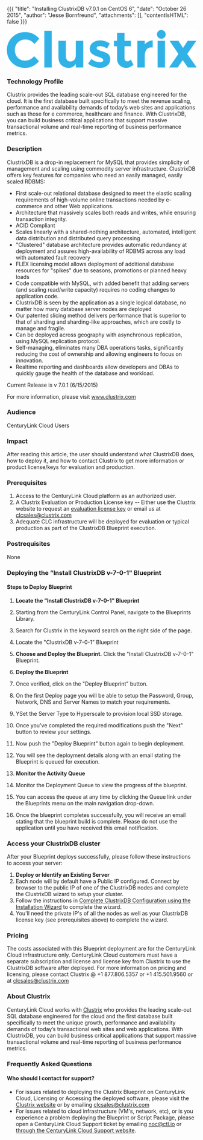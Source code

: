 {{{
  "title": "Installing ClustrixDB v7.0.1 on CentOS 6",
  "date": "October 26 2015",
  "author": "Jesse Bornfreund",
  "attachments": [],
  "contentIsHTML": false
}}}

![Clustrix Logo](../../images/clustrix_blue.png)


### Technology Profile

Clustrix provides the leading scale-out SQL database engineered for the cloud.  It is the first database built specifically to meet the revenue scaling, performance and availability demands of today’s web sites and applications such as those for e commerce, healthcare and finance. With ClustrixDB, you can build business critical applications that support massive transactional volume and real-time reporting of business performance metrics.

### Description
ClustrixDB is a drop-in replacement for MySQL that provides simplicity of management and scaling using commodity server infrastructure. ClustrixDB offers key features for companies who need an easily managed, easily scaled RDBMS:

* First scale-out relational database designed to meet the elastic scaling requirements of high-volume online transactions needed by e-commerce and other Web applications.
* Architecture that massively scales both reads and writes, while ensuring transaction integrity.
* ACID Compliant
* Scales linearly with a shared-nothing architecture, automated, intelligent data distribution and distributed query processing
* "Clustered" database architecture provides automatic redundancy at deployment and assures high-availability of RDBMS across any load with automated fault recovery
* FLEX licensing model allows deployment of additional database resources for "spikes" due to seasons, promotions or planned heavy loads
* Code compatible with MySQL, with added benefit that adding servers (and scaling read/write capacity) requires no coding changes to application code.
* ClustrixDB is seen by the application as a single logical database, no matter how many database server nodes are deployed
* Our patented slicing method delivers performance that is superior to that of sharding and sharding-like approaches, which are costly to manage and fragile.
* Can be deployed across geography with asynchronous replication, using MySQL replication protocol.
* Self-managing, eliminates many DBA operations tasks, significantly reducing the cost of ownership and allowing engineers to focus on innovation.
* Realtime reporting and dashboards allow developers and DBAs to quickly gauge the health of the database and workload.

Current Release is v 7.0.1 (6/15/2015)

For more information, please visit www.clustrix.com


### Audience
CenturyLink Cloud Users

### Impact
After reading this article, the user should understand what ClustrixDB does, how to deploy it, and how to contact Clustrix to get more information or product license/keys for evaluation and production.

### Prerequisites

   1. Access to the CenturyLink Cloud platform as an authorized user.
   2. A Clustrix Evaluation or Production License key  -- Either use the Clustrix website to request an [evaluation license key](http://go.clustrix.com/download_clustrixdb.html) or email us at [clcsales@clustrix.com](mailto:clcsales@clustrix.com)
   3. Adequate CLC infrastructure will be deployed for evaluation or typical production as part of the ClustrixDB Blueprint execution.

### Postrequisites

None

### Deploying the “Install ClustrixDB v-7-0-1" Blueprint

#### Steps to Deploy Blueprint
1. **Locate the “Install ClustrixDB v-7-0-1" Blueprint**
  1. Starting from the CenturyLink Control Panel, navigate to the Blueprints Library.
  2. Search for Clustrix in the keyword search on the right side of the page.
  3. Locate the "ClustrixDB v-7-0-1" Blueprint

2. **Choose and Deploy the Blueprint.**
   Click the "Install ClustrixDB v-7-0-1" Blueprint.

3. **Deploy the Blueprint**
  1. Once verified, click on the "Deploy Blueprint" button.
  2. On the first Deploy page you will be able to setup the Password, Group, Network, DNS and Server Names to match your requirements.
  3. YSet the Server Type to Hyperscale to provision local SSD storage.
  4. Once you've completed the required modifications push the "Next" button to review your settings.
  5. Now push the "Deploy Blueprint" button again to begin deployment.
  6. You will see the deployment details along with an email stating the Blueprint is queued for execution.

4. **Monitor the Activity Queue**
  1. Monitor the Deployment Queue to view the progress of the blueprint.
  2. You can access the queue at any time by clicking the Queue link under the Blueprints menu on the main navigation drop-down.
  3. Once the blueprint completes successfully, you will receive an email stating that the blueprint build is complete. Please do not use the application until you have received this email notification.


### Access your ClustrixDB cluster
After your Blueprint deploys successfully, please follow these instructions to access your server:

1. **Deploy or Identify an Existing Server**
  1. Each node will by default have a Public IP configured.  Connect by browser to the public IP of one of the ClustrixDB nodes and complete the ClustrixDB wizard to setup your cluster.
  2. Follow the instructions in [Complete ClustrixDB Configuration using the Installation Wizard](http://docs.clustrix.com/display/CLXDOC/Installing+ClustrixDB+on+a+CentOS-based+System#InstallingClustrixDBonaCentOS-basedSystem-Step6:CompleteClustrixDBConfigurationusingtheInstallationWizard) to complete the wizard.
  3. You'll need the private IP's of all the nodes as well as your ClustrixDB license key (see prerequisites above) to complete the wizard.


### Pricing
The costs associated with this Blueprint deployment are for the CenturyLink Cloud infrastructure only.  CenturyLink Cloud customers must have a separate subscription and license and license key from Clustrix to use the ClustrixDB software after deployed. For more information on pricing and licensing, please contact Clustrix @ +1 877.806.5357 or +1 415.501.9560 or at [clcsales@clustrix.com](mailto:clcsales@clustrix.com)


### About Clustrix
CenturyLink Cloud works with [Clustrix](http://www.clustrix.com) who provides the leading scale-out SQL database engineered for the cloud and the first database built specifically to meet the unique growth, performance and availability demands of today’s transactional web sites and web applications. With ClustrixDB, you can build business critical applications that support massive transactional volume and real-time reporting of business performance metrics.


### Frequently Asked Questions

#### Who should I contact for support?
* For issues related to deploying the Clustrix Blueprint on CenturyLink Cloud, Licensing or Accessing the deployed software, please visit the [Clustrix website](http://docs.clustrix.com) or by emailing [clcsales@clustrix.com](mailto:clcsales@clustrix.com)
* For issues related to cloud infrastructure (VM's, network, etc), or is you experience a problem deploying the Blueprint or Script Package, please open a CenturyLink Cloud Support ticket by emailing [noc@ctl.io](mailto:noc@ctl.io) or [through the CenturyLink Cloud Support website](https://t3n.zendesk.com/tickets/new).
